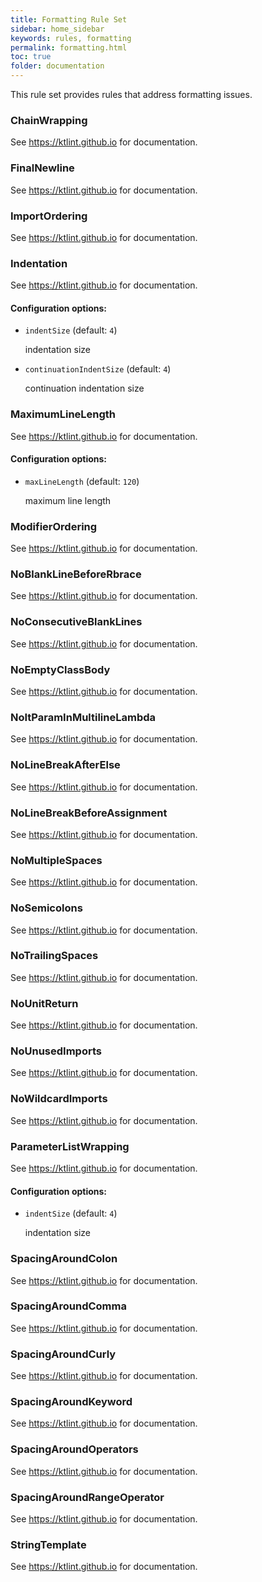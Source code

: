 ```yaml
---
title: Formatting Rule Set
sidebar: home_sidebar
keywords: rules, formatting
permalink: formatting.html
toc: true
folder: documentation
---
```

This rule set provides rules that address formatting issues.

### ChainWrapping

See https://ktlint.github.io for documentation.

### FinalNewline

See https://ktlint.github.io for documentation.

### ImportOrdering

See https://ktlint.github.io for documentation.

### Indentation

See https://ktlint.github.io for documentation.

#### Configuration options:

* `indentSize` (default: `4`)

   indentation size

* `continuationIndentSize` (default: `4`)

   continuation indentation size

### MaximumLineLength

See https://ktlint.github.io for documentation.

#### Configuration options:

* `maxLineLength` (default: `120`)

   maximum line length

### ModifierOrdering

See https://ktlint.github.io for documentation.

### NoBlankLineBeforeRbrace

See https://ktlint.github.io for documentation.

### NoConsecutiveBlankLines

See https://ktlint.github.io for documentation.

### NoEmptyClassBody

See https://ktlint.github.io for documentation.

### NoItParamInMultilineLambda

See https://ktlint.github.io for documentation.

### NoLineBreakAfterElse

See https://ktlint.github.io for documentation.

### NoLineBreakBeforeAssignment

See https://ktlint.github.io for documentation.

### NoMultipleSpaces

See https://ktlint.github.io for documentation.

### NoSemicolons

See https://ktlint.github.io for documentation.

### NoTrailingSpaces

See https://ktlint.github.io for documentation.

### NoUnitReturn

See https://ktlint.github.io for documentation.

### NoUnusedImports

See https://ktlint.github.io for documentation.

### NoWildcardImports

See https://ktlint.github.io for documentation.

### ParameterListWrapping

See https://ktlint.github.io for documentation.

#### Configuration options:

* `indentSize` (default: `4`)

   indentation size

### SpacingAroundColon

See https://ktlint.github.io for documentation.

### SpacingAroundComma

See https://ktlint.github.io for documentation.

### SpacingAroundCurly

See https://ktlint.github.io for documentation.

### SpacingAroundKeyword

See https://ktlint.github.io for documentation.

### SpacingAroundOperators

See https://ktlint.github.io for documentation.

### SpacingAroundRangeOperator

See https://ktlint.github.io for documentation.

### StringTemplate

See https://ktlint.github.io for documentation.

